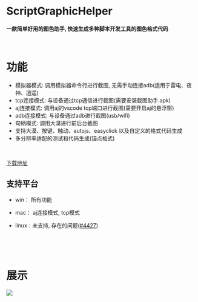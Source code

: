 # ScriptGraphicHelper

**一款简单好用的图色助手,  快速生成多种脚本开发工具的图色格式代码**

&nbsp;

# 功能

- 模拟器模式: 调用模拟器命令行进行截图, 无需手动连接adb(适用于雷电、夜神、逍遥)
- tcp连接模式: 与设备通过tcp通信进行截图(需要安装截图助手.apk)
- aj连接模式: 调用aj的vscode tcp端口进行截图(需要开启aj的悬浮窗)
- adb连接模式: 与设备通过adb进行截图(usb/wifi)
- 句柄模式: 调用大漠进行前后台截图
- 支持大漠、按键、触动、autojs、easyclick 以及自定义的格式代码生成
- 多分辨率适配的测试和代码生成(锚点格式)

&nbsp;

[下载地址](https://gitee.com/yiszza/ScriptGraphicHelper/releases)



## **支持平台**

- win：  所有功能

- mac： aj连接模式, tcp模式

- linux：未支持, 存在的问题([#4427](https://github.com/AvaloniaUI/Avalonia/issues/4427))


&nbsp;

&nbsp;

# 展示



![](screenshot/record.gif)


&nbsp;

&nbsp;


